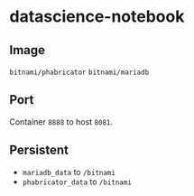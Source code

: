 # datascience-notebook

## Image

`bitnami/phabricator`
`bitnami/mariadb`

## Port

Container `8888` to host `8081`.

## Persistent

* `mariadb_data` to `/bitnami`
* `phabricator_data` to `/bitnami`
